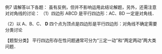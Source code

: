 例7 请解答以下各题： 虽有反例，但并不影响运用此结论解题，另外，还需注意对对角线的讨论：
（1）四边形 ABCD 是平行四边形：AC、BD 一定是对角线．

（2）以 A、B、C、 $\pmb { D }$ 四个点为顶点是四边形是平行四边形：对角线不确定需要分类讨论

【题型分类】 平行四边形存在性问题通常可分为“三定一动”和“两定两动”两大类问题．
